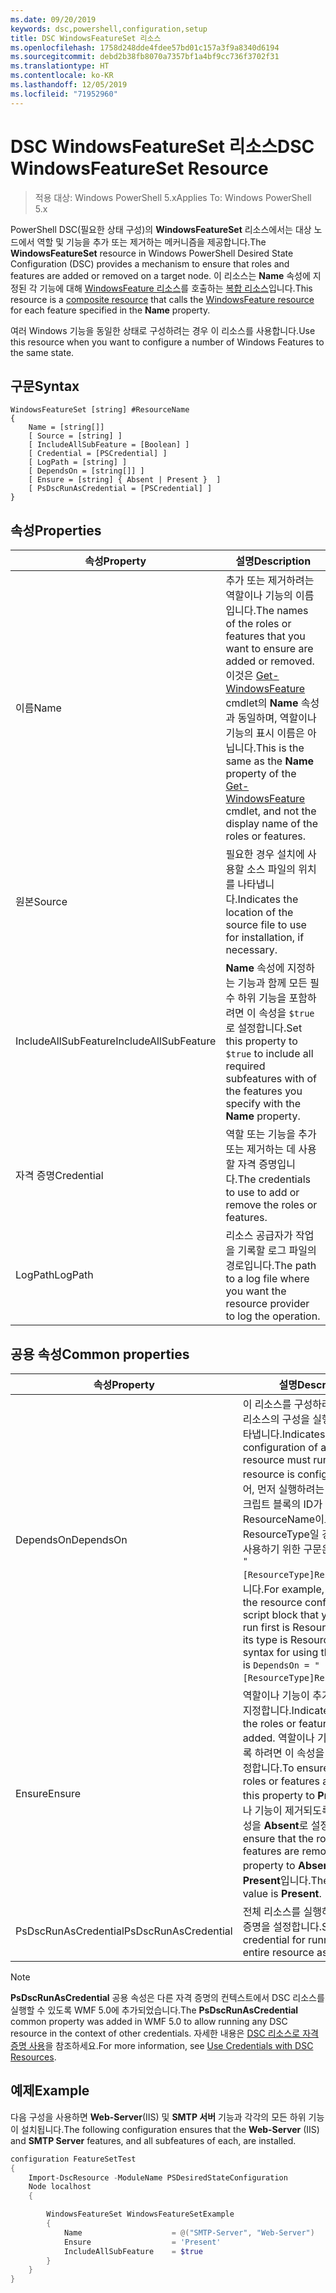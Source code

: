 ```yaml
---
ms.date: 09/20/2019
keywords: dsc,powershell,configuration,setup
title: DSC WindowsFeatureSet 리소스
ms.openlocfilehash: 1758d248dde4fdee57bd01c157a3f9a8340d6194
ms.sourcegitcommit: debd2b38fb8070a7357bf1a4bf9cc736f3702f31
ms.translationtype: HT
ms.contentlocale: ko-KR
ms.lasthandoff: 12/05/2019
ms.locfileid: "71952960"
---
```

# <a name="dsc-windowsfeatureset-resource"></a><span data-ttu-id="dcc59-103">DSC WindowsFeatureSet 리소스</span><span class="sxs-lookup"><span data-stu-id="dcc59-103">DSC WindowsFeatureSet Resource</span></span>

> <span data-ttu-id="dcc59-104">적용 대상: Windows PowerShell 5.x</span><span class="sxs-lookup"><span data-stu-id="dcc59-104">Applies To: Windows PowerShell 5.x</span></span>

<span data-ttu-id="dcc59-105">PowerShell DSC(필요한 상태 구성)의 **WindowsFeatureSet** 리소스에서는 대상 노드에서 역할 및 기능을 추가 또는 제거하는 메커니즘을 제공합니다.</span><span class="sxs-lookup"><span data-stu-id="dcc59-105">The **WindowsFeatureSet** resource in Windows PowerShell Desired State Configuration (DSC) provides a mechanism to ensure that roles and features are added or removed on a target node.</span></span> <span data-ttu-id="dcc59-106">이 리소스는 **Name** 속성에 지정된 각 기능에 대해 [WindowsFeature 리소스](windowsfeatureResource.md)를 호출하는 [복합 리소스](../../../resources/authoringResourceComposite.md)입니다.</span><span class="sxs-lookup"><span data-stu-id="dcc59-106">This resource is a [composite resource](../../../resources/authoringResourceComposite.md) that calls the [WindowsFeature resource](windowsfeatureResource.md) for each feature specified in the **Name** property.</span></span>

<span data-ttu-id="dcc59-107">여러 Windows 기능을 동일한 상태로 구성하려는 경우 이 리소스를 사용합니다.</span><span class="sxs-lookup"><span data-stu-id="dcc59-107">Use this resource when you want to configure a number of Windows Features to the same state.</span></span>

## <a name="syntax"></a><span data-ttu-id="dcc59-108">구문</span><span class="sxs-lookup"><span data-stu-id="dcc59-108">Syntax</span></span>

```Syntax
WindowsFeatureSet [string] #ResourceName
{
    Name = [string[]]
    [ Source = [string] ]
    [ IncludeAllSubFeature = [Boolean] ]
    [ Credential = [PSCredential] ]
    [ LogPath = [string] ]
    [ DependsOn = [string[]] ]
    [ Ensure = [string] { Absent | Present }  ]
    [ PsDscRunAsCredential = [PSCredential] ]
}
```

## <a name="properties"></a><span data-ttu-id="dcc59-109">속성</span><span class="sxs-lookup"><span data-stu-id="dcc59-109">Properties</span></span>

|  <span data-ttu-id="dcc59-110">속성</span><span class="sxs-lookup"><span data-stu-id="dcc59-110">Property</span></span>  |  <span data-ttu-id="dcc59-111">설명</span><span class="sxs-lookup"><span data-stu-id="dcc59-111">Description</span></span>   |
|---|---|
|<span data-ttu-id="dcc59-112">이름</span><span class="sxs-lookup"><span data-stu-id="dcc59-112">Name</span></span> |<span data-ttu-id="dcc59-113">추가 또는 제거하려는 역할이나 기능의 이름입니다.</span><span class="sxs-lookup"><span data-stu-id="dcc59-113">The names of the roles or features that you want to ensure are added or removed.</span></span> <span data-ttu-id="dcc59-114">이것은 [Get-WindowsFeature](/powershell/module/servermanager/get-windowsfeature?view=winserver2012r2-ps) cmdlet의 **Name** 속성과 동일하며, 역할이나 기능의 표시 이름은 아닙니다.</span><span class="sxs-lookup"><span data-stu-id="dcc59-114">This is the same as the **Name** property of the [Get-WindowsFeature](/powershell/module/servermanager/get-windowsfeature?view=winserver2012r2-ps) cmdlet, and not the display name of the roles or features.</span></span> |
|<span data-ttu-id="dcc59-115">원본</span><span class="sxs-lookup"><span data-stu-id="dcc59-115">Source</span></span> |<span data-ttu-id="dcc59-116">필요한 경우 설치에 사용할 소스 파일의 위치를 나타냅니다.</span><span class="sxs-lookup"><span data-stu-id="dcc59-116">Indicates the location of the source file to use for installation, if necessary.</span></span> |
|<span data-ttu-id="dcc59-117">IncludeAllSubFeature</span><span class="sxs-lookup"><span data-stu-id="dcc59-117">IncludeAllSubFeature</span></span> |<span data-ttu-id="dcc59-118">**Name** 속성에 지정하는 기능과 함께 모든 필수 하위 기능을 포함하려면 이 속성을 `$true`로 설정합니다.</span><span class="sxs-lookup"><span data-stu-id="dcc59-118">Set this property to `$true` to include all required subfeatures with of the features you specify with the **Name** property.</span></span> |
|<span data-ttu-id="dcc59-119">자격 증명</span><span class="sxs-lookup"><span data-stu-id="dcc59-119">Credential</span></span> |<span data-ttu-id="dcc59-120">역할 또는 기능을 추가 또는 제거하는 데 사용할 자격 증명입니다.</span><span class="sxs-lookup"><span data-stu-id="dcc59-120">The credentials to use to add or remove the roles or features.</span></span> |
|<span data-ttu-id="dcc59-121">LogPath</span><span class="sxs-lookup"><span data-stu-id="dcc59-121">LogPath</span></span> |<span data-ttu-id="dcc59-122">리소스 공급자가 작업을 기록할 로그 파일의 경로입니다.</span><span class="sxs-lookup"><span data-stu-id="dcc59-122">The path to a log file where you want the resource provider to log the operation.</span></span> |

## <a name="common-properties"></a><span data-ttu-id="dcc59-123">공용 속성</span><span class="sxs-lookup"><span data-stu-id="dcc59-123">Common properties</span></span>

|<span data-ttu-id="dcc59-124">속성</span><span class="sxs-lookup"><span data-stu-id="dcc59-124">Property</span></span> |<span data-ttu-id="dcc59-125">설명</span><span class="sxs-lookup"><span data-stu-id="dcc59-125">Description</span></span> |
|---|---|
|<span data-ttu-id="dcc59-126">DependsOn</span><span class="sxs-lookup"><span data-stu-id="dcc59-126">DependsOn</span></span> |<span data-ttu-id="dcc59-127">이 리소스를 구성하려면 먼저 다른 리소스의 구성을 실행해야 함을 나타냅니다.</span><span class="sxs-lookup"><span data-stu-id="dcc59-127">Indicates that the configuration of another resource must run before this resource is configured.</span></span> <span data-ttu-id="dcc59-128">예를 들어, 먼저 실행하려는 리소스 구성 스크립트 블록의 ID가 ResourceName이고 해당 형식이 ResourceType일 경우, 이 속성을 사용하기 위한 구문은 `DependsOn = "[ResourceType]ResourceName"`입니다.</span><span class="sxs-lookup"><span data-stu-id="dcc59-128">For example, if the ID of the resource configuration script block that you want to run first is ResourceName and its type is ResourceType, the syntax for using this property is `DependsOn = "[ResourceType]ResourceName"`.</span></span> |
|<span data-ttu-id="dcc59-129">Ensure</span><span class="sxs-lookup"><span data-stu-id="dcc59-129">Ensure</span></span> |<span data-ttu-id="dcc59-130">역할이나 기능이 추가되는지 여부를 지정합니다.</span><span class="sxs-lookup"><span data-stu-id="dcc59-130">Indicates whether the roles or features are added.</span></span> <span data-ttu-id="dcc59-131">역할이나 기능이 추가되도록 하려면 이 속성을 **Present**로 설정합니다.</span><span class="sxs-lookup"><span data-stu-id="dcc59-131">To ensure that the roles or features are added, set this property to **Present**.</span></span> <span data-ttu-id="dcc59-132">역할이나 기능이 제거되도록 하려면 이 속성을 **Absent**로 설정합니다.</span><span class="sxs-lookup"><span data-stu-id="dcc59-132">To ensure that the roles or features are removed, set the property to **Absent**.</span></span> <span data-ttu-id="dcc59-133">기본값은 **Present**입니다.</span><span class="sxs-lookup"><span data-stu-id="dcc59-133">The default value is **Present**.</span></span> |
|<span data-ttu-id="dcc59-134">PsDscRunAsCredential</span><span class="sxs-lookup"><span data-stu-id="dcc59-134">PsDscRunAsCredential</span></span> |<span data-ttu-id="dcc59-135">전체 리소스를 실행하기 위한 자격 증명을 설정합니다.</span><span class="sxs-lookup"><span data-stu-id="dcc59-135">Sets the credential for running the entire resource as.</span></span> |

> [!NOTE]
> <span data-ttu-id="dcc59-136">**PsDscRunAsCredential** 공용 속성은 다른 자격 증명의 컨텍스트에서 DSC 리소스를 실행할 수 있도록 WMF 5.0에 추가되었습니다.</span><span class="sxs-lookup"><span data-stu-id="dcc59-136">The **PsDscRunAsCredential** common property was added in WMF 5.0 to allow running any DSC resource in the context of other credentials.</span></span> <span data-ttu-id="dcc59-137">자세한 내용은 [ DSC 리소스로 자격 증명 사용](../../../configurations/runasuser.md)을 참조하세요.</span><span class="sxs-lookup"><span data-stu-id="dcc59-137">For more information, see [Use Credentials with DSC Resources](../../../configurations/runasuser.md).</span></span>

## <a name="example"></a><span data-ttu-id="dcc59-138">예제</span><span class="sxs-lookup"><span data-stu-id="dcc59-138">Example</span></span>

<span data-ttu-id="dcc59-139">다음 구성을 사용하면 **Web-Server**(IIS) 및 **SMTP 서버** 기능과 각각의 모든 하위 기능이 설치됩니다.</span><span class="sxs-lookup"><span data-stu-id="dcc59-139">The following configuration ensures that the **Web-Server** (IIS) and **SMTP Server** features, and all subfeatures of each, are installed.</span></span>

```powershell
configuration FeatureSetTest
{
    Import-DscResource -ModuleName PSDesiredStateConfiguration
    Node localhost
    {

        WindowsFeatureSet WindowsFeatureSetExample
        {
            Name                    = @("SMTP-Server", "Web-Server")
            Ensure                  = 'Present'
            IncludeAllSubFeature    = $true
        }
    }
}
```